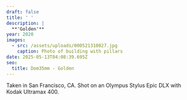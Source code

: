 ```yaml
---
draft: false
title: ' '
description: |
  **'Golden'**
year: 2020
images:
  - src: /assets/uploads/000521310027.jpg
    caption: Photo of building with pillars
date: 2025-05-13T04:08:39.695Z
seo:
  title: Dom35mm - Golden
---
```


Taken in San Francisco, CA. Shot on an Olympus Stylus Epic DLX with Kodak Ultramax 400.
